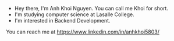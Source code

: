 
-  Hey there, I'm Anh Khoi Nguyen. You can call me Khoi for short.
-  I'm studying computer science at Lasalle College.
-  I'm interested in Backend Development.

You can reach me at https://www.linkedin.com/in/anhkhoi5803/

<!---
anhkhoi5803/anhkhoi5803 is a ✨ special ✨ repository because its `README.md` (this file) appears on your GitHub profile.
You can click the Preview link to take a look at your changes.
--->

